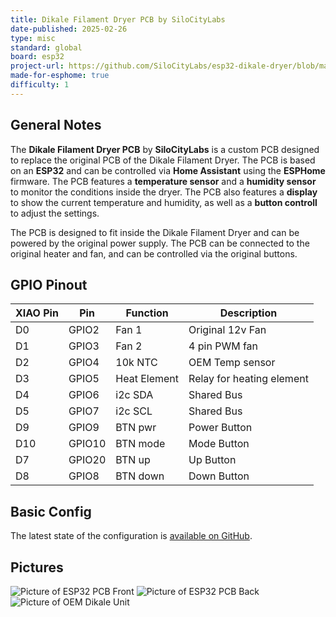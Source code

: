 ```yaml
---
title: Dikale Filament Dryer PCB by SiloCityLabs
date-published: 2025-02-26
type: misc
standard: global
board: esp32
project-url: https://github.com/SiloCityLabs/esp32-dikale-dryer/blob/main/config.yaml
made-for-esphome: true
difficulty: 1
---
```


## General Notes

The **Dikale Filament Dryer PCB** by **SiloCityLabs** is a custom PCB designed to replace the original PCB of the Dikale
Filament Dryer. The PCB is based on an **ESP32** and can be controlled via **Home Assistant** using the **ESPHome**
firmware. The PCB features a **temperature sensor** and a **humidity sensor** to monitor the conditions inside the
dryer. The PCB also features a **display** to show the current temperature and humidity, as well as a **button
controll** to adjust the settings.

The PCB is designed to fit inside the Dikale Filament Dryer and can be powered by the original power supply. The PCB can
be connected to the original heater and fan, and can be controlled via the original buttons.

## GPIO Pinout

| XIAO Pin | Pin    | Function     | Description               |
| -------- | ------ | ------------ | ------------------------- |
| D0       | GPIO2  | Fan 1        | Original 12v Fan          |
| D1       | GPIO3  | Fan 2        | 4 pin PWM fan             |
| D2       | GPIO4  | 10k NTC      | OEM Temp sensor           |
| D3       | GPIO5  | Heat Element | Relay for heating element |
| D4       | GPIO6  | i2c SDA      | Shared Bus                |
| D5       | GPIO7  | i2c SCL      | Shared Bus                |
| D9       | GPIO9  | BTN pwr      | Power Button              |
| D10      | GPIO10 | BTN mode     | Mode Button               |
| D7       | GPIO20 | BTN up       | Up Button                 |
| D8       | GPIO8  | BTN down     | Down Button               |

## Basic Config

The latest state of the configuration is
[available on GitHub](https://github.com/SiloCityLabs/esp32-dikale-dryer/blob/main/config.yaml).

## Pictures

![Picture of ESP32 PCB Front](https://shop.silocitylabs.com/cdn/shop/files/dikale-esp32-pcb-front.jpg "Picture of ESP32 PCB Front")
![Picture of ESP32 PCB Back](https://shop.silocitylabs.com/cdn/shop/files/dikale-esp32-pcb-back.jpg "Picture of ESP32 PCB Back")
![Picture of OEM Dikale Unit](https://shop.silocitylabs.com/cdn/shop/files/compatible-dikale-unit.jpg "Picture of OEM Dikale Unit")
